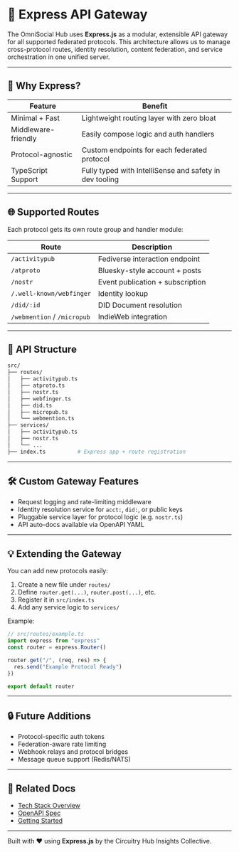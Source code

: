 # 🚪 Express API Gateway

The OmniSocial Hub uses **Express.js** as a modular, extensible API gateway for all supported federated protocols. This architecture allows us to manage cross-protocol routes, identity resolution, content federation, and service orchestration in one unified server.

---

## 🎯 Why Express?

| Feature            | Benefit                                                   |
|--------------------|-----------------------------------------------------------|
| Minimal + Fast      | Lightweight routing layer with zero bloat                |
| Middleware-friendly | Easily compose logic and auth handlers                   |
| Protocol-agnostic   | Custom endpoints for each federated protocol             |
| TypeScript Support  | Fully typed with IntelliSense and safety in dev tooling  |

---

## 🌐 Supported Routes

Each protocol gets its own route group and handler module:

| Route                          | Description                      |
|--------------------------------|----------------------------------|
| `/activitypub`                 | Fediverse interaction endpoint   |
| `/atproto`                     | Bluesky-style account + posts    |
| `/nostr`                       | Event publication + subscription |
| `/.well-known/webfinger`       | Identity lookup                  |
| `/did/:id`                     | DID Document resolution          |
| `/webmention` / `/micropub`    | IndieWeb integration             |

---

## 🧱 API Structure

```bash
src/
├── routes/
│   ├── activitypub.ts
│   ├── atproto.ts
│   ├── nostr.ts
│   ├── webfinger.ts
│   ├── did.ts
│   ├── micropub.ts
│   └── webmention.ts
├── services/
│   ├── activitypub.ts
│   ├── nostr.ts
│   └── ...
├── index.ts          # Express app + route registration
```

---

## 🛠️ Custom Gateway Features

- Request logging and rate-limiting middleware
- Identity resolution service for `acct:`, `did:`, or public keys
- Pluggable service layer for protocol logic (e.g. `nostr.ts`)
- API auto-docs available via OpenAPI YAML

---

## 💡 Extending the Gateway

You can add new protocols easily:

1. Create a new file under `routes/`
2. Define `router.get(...)`, `router.post(...)`, etc.
3. Register it in `src/index.ts`
4. Add any service logic to `services/`

Example:

```ts
// src/routes/example.ts
import express from "express"
const router = express.Router()

router.get("/", (req, res) => {
  res.send("Example Protocol Ready")
})

export default router
```

---

## 🔒 Future Additions

- Protocol-specific auth tokens
- Federation-aware rate limiting
- Webhook relays and protocol bridges
- Message queue support (Redis/NATS)

---

## 📎 Related Docs

- [Tech Stack Overview](./tech-stack.html)
- [OpenAPI Spec](./api/openapi.yaml)
- [Getting Started](./getting-started.html)

---

Built with ❤️ using **Express.js** by the Circuitry Hub Insights Collective.
